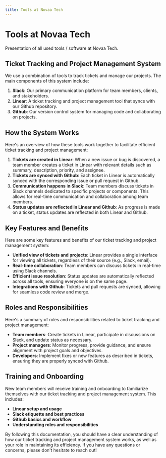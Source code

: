 ```yaml
---
title: Tools at Novaa Tech
---
```


# Tools at Novaa Tech

Presentation of all used tools / software at Novaa Tech.

## Ticket Tracking and Project Management System

We use a combination of tools to track tickets and manage our projects. The main components of this system include:

1. **Slack**: Our primary communication platform for team members, clients, and stakeholders.
2. **Linear**: A ticket tracking and project management tool that syncs with our Github repository.
3. **Github**: Our version control system for managing code and collaborating on projects.

## How the System Works

Here's an overview of how these tools work together to facilitate efficient ticket tracking and project management:

1. **Tickets are created in Linear**: When a new issue or bug is discovered, a team member creates a ticket in Linear with relevant details such as summary, description, priority, and assignee.
2. **Tickets are synced with Github**: Each ticket in Linear is automatically synced with the corresponding issue or pull request in Github.
3. **Communication happens in Slack**: Team members discuss tickets in Slack channels dedicated to specific projects or components. This allows for real-time communication and collaboration among team members.
4. **Status updates are reflected in Linear and Github**: As progress is made on a ticket, status updates are reflected in both Linear and Github.

## Key Features and Benefits

Here are some key features and benefits of our ticket tracking and project management system:

* **Unified view of tickets and projects**: Linear provides a single interface for viewing all tickets, regardless of their source (e.g., Slack, email).
* **Real-time collaboration**: Team members can discuss tickets in real-time using Slack channels.
* **Efficient issue resolution**: Status updates are automatically reflected across all tools, ensuring everyone is on the same page.
* **Integrations with Github**: Tickets and pull requests are synced, allowing for seamless code review and merge.

## Roles and Responsibilities

Here's a summary of roles and responsibilities related to ticket tracking and project management:

* **Team members**: Create tickets in Linear, participate in discussions on Slack, and update status as necessary.
* **Project managers**: Monitor progress, provide guidance, and ensure alignment with project goals and objectives.
* **Developers**: Implement fixes or new features as described in tickets, ensuring they are properly synced with Github.

## Training and Onboarding

New team members will receive training and onboarding to familiarize themselves with our ticket tracking and project management system. This includes:

* **Linear setup and usage**
* **Slack etiquette and best practices**
* **Github basics and workflow**
* **Understanding roles and responsibilities**

By following this documentation, you should have a clear understanding of how our ticket tracking and project management system works, as well as your role in maintaining its efficiency. If you have any questions or concerns, please don't hesitate to reach out!
